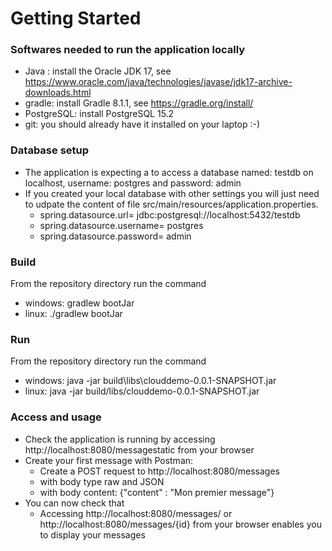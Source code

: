 # Getting Started

### Softwares needed to run the application locally 
* Java : install the Oracle JDK 17, see https://www.oracle.com/java/technologies/javase/jdk17-archive-downloads.html
* gradle: install Gradle 8.1.1, see https://gradle.org/install/
* PostgreSQL: install PostgreSQL 15.2
* git: you should already have it installed on your laptop :-)

### Database setup
* The application is expecting a to access a database named: testdb on localhost, username: postgres and password: admin
* If you created your local database with other settings you will just need to udpate the content of file src/main/resources/application.properties.
  - spring.datasource.url= jdbc:postgresql://localhost:5432/testdb
  - spring.datasource.username= postgres
  - spring.datasource.password= admin

### Build
From the repository directory run the command
  - windows: gradlew bootJar
  - linux: ./gradlew bootJar


### Run
From the repository directory run the command
  - windows: java -jar build\libs\clouddemo-0.0.1-SNAPSHOT.jar
  - linux: java -jar build/libs/clouddemo-0.0.1-SNAPSHOT.jar

### Access and usage
  - Check the application is running by accessing http://localhost:8080/messagestatic from your browser
  - Create your first message with Postman:
    - Create a POST request to http://localhost:8080/messages 
    - with body type raw and JSON
    - with body content: {"content" : "Mon premier message"}
  - You can now check that 
    - Accessing http://localhost:8080/messages/ or http://localhost:8080/messages/{id} 
	from your browser enables you to display your messages
